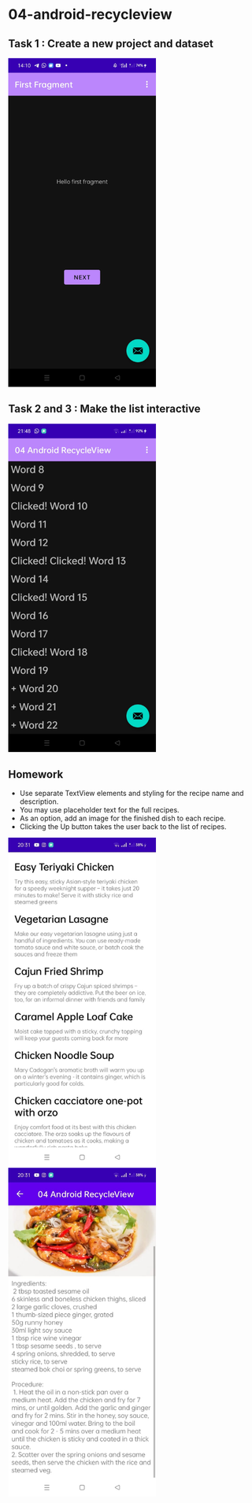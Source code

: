 # 04-android-recycleview

## Task 1 : Create a new project and dataset
<img src="images/Task1.jpeg" style="width:300px;"/>

## Task 2 and 3 : Make the list interactive 
<img src="images/Task3.jpeg" style="width:300px;"/>

## Homework
- Use separate TextView elements and styling for the recipe name and description.
- You may use placeholder text for the full recipes.
- As an option, add an image for the finished dish to each recipe.
- Clicking the Up button takes the user back to the list of recipes.

<img src="images/recipeList.jpeg" style="width:300px;"/>
<img src="images/recipeDesc.jpeg" style="width:300px;"/>
